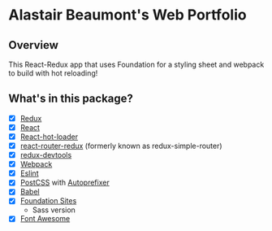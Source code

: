 # Alastair Beaumont's Web Portfolio

## Overview
This React-Redux app that uses Foundation for a styling sheet and webpack to build with hot reloading!


## What's in this package?

- [x] [Redux](http://redux.js.org/)
- [x] [React](https://facebook.github.io/react/)
- [x] [React-hot-loader](https://github.com/gaearon/react-hot-loader)
- [x] [react-router-redux](https://github.com/rackt/react-router-redux) (formerly known as redux-simple-router)
- [x] [redux-devtools](https://github.com/gaearon/redux-devtools)
- [x] [Webpack](https://webpack.github.io/)
- [x] [Eslint](https://github.com/eslint/eslint)
- [x] [PostCSS](http://postcss.org/) with [Autoprefixer](https://github.com/postcss/autoprefixer)
- [x] [Babel](http://babeljs.io/)
- [x] [Foundation Sites](http://foundation.zurb.com/sites/docs/)
  - Sass version
- [x] [Font Awesome](https://github.com/FortAwesome/Font-Awesome)
